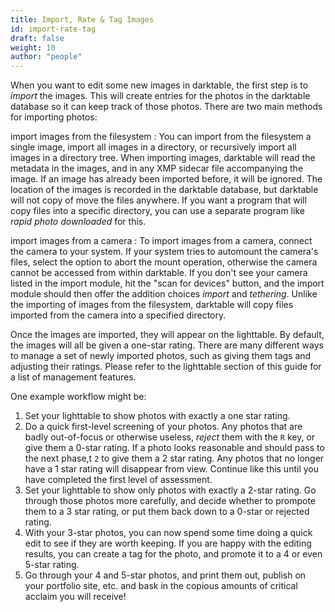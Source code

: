 ```yaml
---
title: Import, Rate & Tag Images
id: import-rate-tag
draft: false
weight: 10
author: "people"
---
```


When you want to edit some new images in darktable, the first step is to _import_ the images. This will create entries for the photos in the darktable database so it can keep track of those photos. There are two main methods for importing photos:

import images from the filesystem
: You can import from the filesystem a single image, import all images in a directory, or recursively import all images in a directory tree. When importing images, darktable will read the metadata in the images, and in any XMP sidecar file accompanying the image. If an image has already been imported before, it will be ignored. The location of the images is recorded in the darktable database, but darktable will not copy of move the files anywhere. If you want a program that will copy files into a specific directory, you can use a separate program like _rapid photo downloaded_ for this.

import images from a camera
: To import images from a camera, connect the camera to your system. If your system tries to automount the camera's files, select the option to abort the mount operation, otherwise the camera cannot be accessed from within darktable. If you don't see your camera listed in the import module, hit the "scan for devices" button, and the import module should then offer the addition choices _import_ and _tethering_. Unlike the importing of images from the filesystem, darktable will copy files imported from the camera into a specified directory.

Once the images are imported, they will appear on the lighttable. By default, the images will all be given a one-star rating. There are many different ways to manage a set of newly imported photos, such as giving them tags and adjusting their ratings. Please refer to the lighttable section of this guide for a list of management features.

One example workflow might be:
1. Set your lighttable to show photos with exactly a one star rating.
2. Do a quick first-level screening of your photos. Any photos that are badly out-of-focus or otherwise useless, _reject_ them with the `R` key, or give them a 0-star rating. If a photo looks reasonable and should pass to the next phase,t `2` to give them a 2 star rating. Any photos that no longer have a 1 star rating will disappear from view. Continue like this until you have completed the first level of assessment.
3. Set your lighttable to show only photos with exactly a 2-star rating. Go through those photos more carefully, and decide whether to prompote them to a 3 star rating, or put them back down to a 0-star or rejected rating.
4. With your 3-star photos, you can now spend some time doing a quick edit to see if they are worth keeping. If you are happy with the editing results, you can create a tag for the photo, and promote it to a 4 or even 5-star rating.
5. Go through your 4 and 5-star photos, and print them out, publish on your portfolio site, etc. and bask in the copious amounts of critical acclaim you will receive! 

